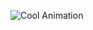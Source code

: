 ![Cool Animation](https://media0.giphy.com/media/v1.Y2lkPTc5MGI3NjExZDdzeDBrY2JmdHlhNTNicWdsa2xhbjRqMXRkYmN2YTFiajQ2YXh4bSZlcD12MV9pbnRlcm5hbF9naWZfYnlfaWQmY3Q9Zw/gtakVlnStZUbe/giphy.gif)
